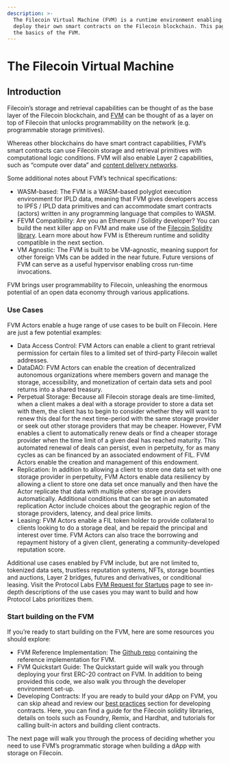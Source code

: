 ```yaml
---
description: >-
  The Filecoin Virtual Machine (FVM) is a runtime environment enabling users to
  deploy their own smart contracts on the Filecoin blockchain. This page covers
  the basics of the FVM.
---
```


# The Filecoin Virtual Machine

## Introduction

Filecoin’s storage and retrieval capabilities can be thought of as the base layer of the Filecoin blockchain, and [FVM](fvm.filecoin.io) can be thought of as a layer on top of Filecoin that unlocks programmability on the network (e.g. programmable storage primitives).

Whereas other blockchains do have smart contract capabilities, FVM’s smart contracts can use Filecoin storage and retrieval primitives with computational logic conditions. FVM will also enable Layer 2 capabilities, such as “compute over data” and [content delivery networks](https://saturn.tech/).

Some additional notes about FVM’s technical specifications:

* WASM-based: The FVM is a WASM-based polyglot execution environment for IPLD data, meaning that FVM gives developers access to IPFS / IPLD data primitives and can accommodate smart contracts (actors) written in any programming language that compiles to WASM.
* FEVM Compatibility: Are you an Ethereum / Solidity developer? You can build the next killer app on FVM and make use of the [Filecoin Solidity library](https://docs.zondax.ch/fevm/filecoin-solidity/). Learn more about how FVM is Ethereum runtime and solidity compatible in the next section.
* VM Agnostic: The FVM is built to be VM-agnostic, meaning support for other foreign VMs can be added in the near future. Future versions of FVM can serve as a useful hypervisor enabling cross run-time invocations.

FVM brings user programmability to Filecoin, unleashing the enormous potential of an open data economy through various applications.

### Use Cases

FVM Actors enable a huge range of use cases to be built on Filecoin. Here are just a few potential examples:

* Data Access Control: FVM Actors can enable a client to grant retrieval permission for certain files to a limited set of third-party Filecoin wallet addresses.
* DataDAO: FVM Actors can enable the creation of decentralized autonomous organizations where members govern and manage the storage, accessibility, and monetization of certain data sets and pool returns into a shared treasury.
* Perpetual Storage: Because all Filecoin storage deals are time-limited, when a client makes a deal with a storage provider to store a data set with them, the client has to begin to consider whether they will want to renew this deal for the next time-period with the same storage provider or seek out other storage providers that may be cheaper. However, FVM enables a client to automatically renew deals or find a cheaper storage provider when the time limit of a given deal has reached maturity. This automated renewal of deals can persist, even in perpetuity, for as many cycles as can be financed by an associated endowment of FIL. FVM Actors enable the creation and management of this endowment.
* Replication: In addition to allowing a client to store one data set with one storage provider in perpetuity, FVM Actors enable data resiliency by allowing a client to store one data set once manually and then have the Actor replicate that data with multiple other storage providers automatically. Additional conditions that can be set in an automated replication Actor include choices about the geographic region of the storage providers, latency, and deal price limits.
* Leasing: FVM Actors enable a FIL token holder to provide collateral to clients looking to do a storage deal, and be repaid the principal and interest over time. FVM Actors can also trace the borrowing and repayment history of a given client, generating a community-developed reputation score.

Additional use cases enabled by FVM include, but are not limited to, tokenized data sets, trustless reputation systems, NFTs, storage bounties and auctions, Layer 2 bridges, futures and derivatives, or conditional leasing. Visit the Protocol Labs [FVM Request for Startups](https://rfs.fvm.dev/) page to see in-depth descriptions of the use cases you may want to build and how Protocol Labs prioritizes them.

### Start building on the FVM

If you’re ready to start building on the FVM, here are some resources you should explore:

* FVM Reference Implementation: The [Github repo](https://github.com/filecoin-project/ref-fvm) containing the reference implementation for FVM. 
* FVM Quickstart Guide: The Quickstart guide will walk you through deploying your first ERC-20 contract on FVM. In addition to being provided this code, we also walk you through the developer environment set-up.
* Developing Contracts: If you are ready to build your dApp on FVM, you can skip ahead and review our [best practices](../developing-contracts/best-practices.md) section for developing contracts. Here, you can find a guide for the Filecoin solidity libraries, details on tools such as Foundry, Remix, and Hardhat, and tutorials for calling built-in actors and building client contracts.

The next page will walk you through the process of deciding whether you need to use FVM’s programmatic storage when building a dApp with storage on Filecoin.
